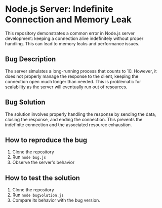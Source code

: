 # Node.js Server: Indefinite Connection and Memory Leak

This repository demonstrates a common error in Node.js server development: keeping a connection alive indefinitely without proper handling. This can lead to memory leaks and performance issues.

## Bug Description
The server simulates a long-running process that counts to 10.  However, it does not properly manage the response to the client, keeping the connection open much longer than needed.  This is problematic for scalability as the server will eventually run out of resources.

## Bug Solution
The solution involves properly handling the response by sending the data, closing the response, and ending the connection.  This prevents the indefinite connection and the associated resource exhaustion.

## How to reproduce the bug
1. Clone the repository
2. Run `node bug.js`
3. Observe the server's behavior

## How to test the solution
1. Clone the repository
2. Run `node bugSolution.js`
3. Compare its behavior with the bug version.